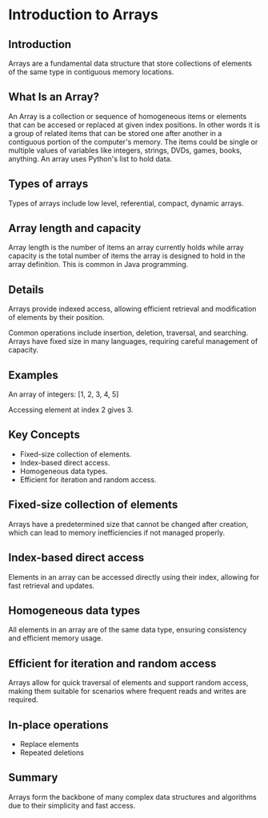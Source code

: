 # Introduction to Arrays

## Introduction
Arrays are a fundamental data structure that store collections of elements of the same type in contiguous memory locations. 

## What Is an Array?

An Array is a collection or sequence of homogeneous items or elements that can be accesed or replaced at given index positions. In other words it is a group of related items that can be stored one after another in a contiguous portion of the computer's memory. The items could be single or multiple values of variables like integers, strings, DVDs, games, books, anything. An array uses Python's list to hold data.

## Types of arrays

Types of arrays include low level, referential, compact, dynamic arrays.

## Array length and capacity

Array length is the number of items an array currently holds while array capacity is the total number of items the array is designed to hold in the array definition. This is common in Java programming.

## Details
Arrays provide indexed access, allowing efficient retrieval and modification of elements by their position.

Common operations include insertion, deletion, traversal, and searching. Arrays have fixed size in many languages, requiring careful management of capacity.

## Examples
An array of integers: [1, 2, 3, 4, 5]

Accessing element at index 2 gives 3.

## Key Concepts
- Fixed-size collection of elements.  
- Index-based direct access.  
- Homogeneous data types.  
- Efficient for iteration and random access.

## Fixed-size collection of elements
Arrays have a predetermined size that cannot be changed after creation, which can lead to memory inefficiencies if not managed properly.

## Index-based direct access
Elements in an array can be accessed directly using their index, allowing for fast retrieval and updates.

## Homogeneous data types
All elements in an array are of the same data type, ensuring consistency and efficient memory usage.

## Efficient for iteration and random access
Arrays allow for quick traversal of elements and support random access, making them suitable for scenarios where frequent reads and writes are required.

## In-place operations

- Replace elements
- Repeated deletions

## Summary
Arrays form the backbone of many complex data structures and algorithms due to their simplicity and fast access.
